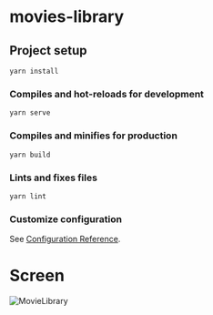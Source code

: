 # movies-library

## Project setup
```
yarn install
```

### Compiles and hot-reloads for development
```
yarn serve
```

### Compiles and minifies for production
```
yarn build
```

### Lints and fixes files
```
yarn lint
```

### Customize configuration
See [Configuration Reference](https://cli.vuejs.org/config/).

# Screen

![MovieLibrary](https://user-images.githubusercontent.com/68878604/109152490-56a6f680-774a-11eb-8a58-954e817ec7c0.png)
